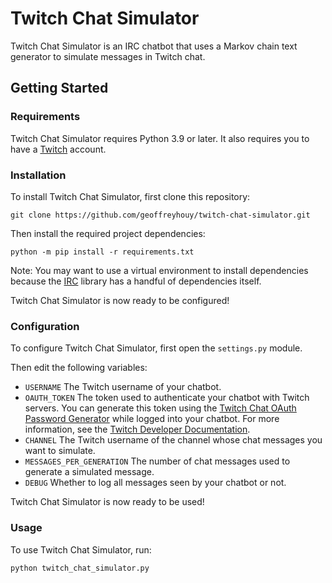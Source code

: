 # Twitch Chat Simulator
Twitch Chat Simulator is an IRC chatbot that uses a Markov chain text generator to simulate messages in Twitch chat.

## Getting Started

### Requirements
Twitch Chat Simulator requires Python 3.9 or later. It also requires you to have a [Twitch](https://www.twitch.tv/) account.

### Installation
To install Twitch Chat Simulator, first clone this repository:
```shell
git clone https://github.com/geoffreyhouy/twitch-chat-simulator.git
```
Then install the required project dependencies:
```shell
python -m pip install -r requirements.txt
```
Note: You may want to use a virtual environment to install dependencies because the [IRC](https://github.com/jaraco/irc) library has a handful of dependencies itself.

Twitch Chat Simulator is now ready to be configured!

### Configuration
To configure Twitch Chat Simulator, first open the `settings.py` module.

Then edit the following variables:
- `USERNAME` The Twitch username of your chatbot.
- `OAUTH_TOKEN` The token used to authenticate your chatbot with Twitch servers. You can generate this token using the [Twitch Chat OAuth Password Generator](https://twitchapps.com/tmi/) while logged into your chatbot. For more information, see the [Twitch Developer Documentation](https://dev.twitch.tv/docs/irc).
- `CHANNEL` The Twitch username of the channel whose chat messages you want to simulate.
- `MESSAGES_PER_GENERATION` The number of chat messages used to generate a simulated message.
- `DEBUG` Whether to log all messages seen by your chatbot or not.

Twitch Chat Simulator is now ready to be used!

### Usage
To use Twitch Chat Simulator, run:
```shell
python twitch_chat_simulator.py
```
